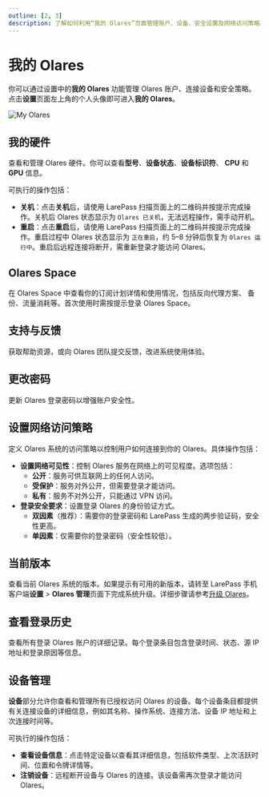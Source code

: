 ```yaml
---
outline: [2, 3]
description: 了解如何利用“我的 Olares”页面管理账户、设备、安全设置及网络访问策略。 
---
```


# 我的 Olares

你可以通过设置中的**我的 Olares** 功能管理 Olares 账户、连接设备和安全策略。点击**设置**页面左上角的个人头像即可进入**我的 Olares**。

![My Olares](/images/zh/manual/olares/my-olares.png#bordered)

## 我的硬件

查看和管理 Olares 硬件。你可以查看**型号**、**设备状态**、**设备标识符**、 **CPU** 和 **GPU** 信息。

可执行的操作包括：

* **关机**：点击**关机**后，请使用 LarePass 扫描页面上的二维码并按提示完成操作。关机后 Olares 状态显示为 `Olares 已关机`，无法远程操作，需手动开机。
* **重启**：点击**重启**后，请使用 LarePass 扫描页面上的二维码并按提示完成操作。重启过程中 Olares 状态显示为 `正在重启`，约 5–8 分钟后恢复为 `Olares 运行中`。重启后远程连接将断开，需重新登录才能访问 Olares。

## Olares Space
在 Olares Space 中查看你的订阅计划详情和使用情况，包括反向代理方案、
备份、流量消耗等。首次使用时需按提示登录 Olares Space。

## 支持与反馈

获取帮助资源，或向 Olares 团队提交反馈，改进系统使用体验。

## 更改密码

更新 Olares 登录密码以增强账户安全性。

## 设置网络访问策略

定义 Olares 系统的访问策略以控制用户如何连接到你的 Olares。具体操作包括：
- **设置网络可见性**：控制 Olares 服务在网络上的可见程度。选项包括：
  * **公开**：服务可供互联网上的任何人访问。
  * **受保护**：服务对外公开，但需要登录才能访问。
  * **私有**：服务不对外公开，只能通过 VPN 访问。
- **登录安全要求**：设置登录 Olares 的身份验证方式。
  * **双因素**（推荐）：需要你的登录密码和 LarePass 生成的两步验证码，安全性更高。
  * **单因素**：仅需要你的登录密码（安全性较低）。

## 当前版本

查看当前 Olares 系统的版本。如果提示有可用的新版本，请转至 LarePass 手机客户端**设置** > **Olares 管理**页面下完成系统升级。详细步骤请参考[升级 Olares](../../larepass/manage-olares.md#升级-olares)。

## 查看登录历史

查看所有登录 Olares 账户的详细记录。每个登录条目包含登录时间、状态、源 IP 地址和登录原因等信息。

## 设备管理

**设备**部分允许你查看和管理所有已授权访问 Olares 的设备。每个设备条目都提供有关连接设备的详细信息，例如其名称、操作系统、连接方法、设备 IP 地址和上次连接时间等。

可执行的操作包括：

* **查看设备信息**：点击特定设备以查看其详细信息，包括软件类型、上次活跃时间、位置和令牌详情等。
* **注销设备**：远程断开设备与 Olares 的连接。该设备需再次登录才能访问 Olares。
